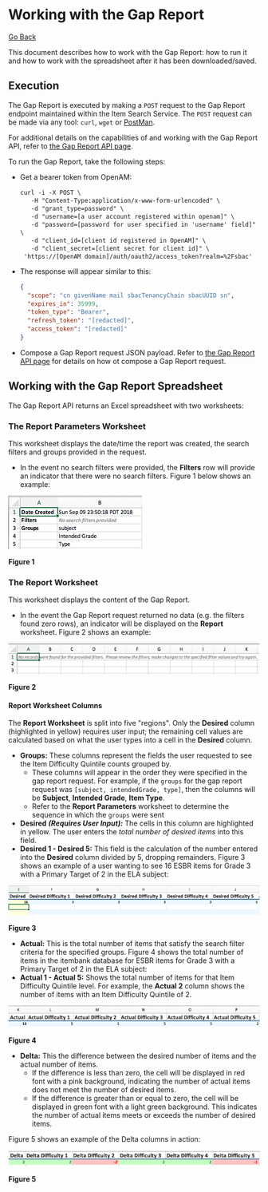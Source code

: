 # Working with the Gap Report

[Go Back](../README.md)

This document describes how to work with the Gap Report: how to run it and how to work with the spreadsheet after it has been downloaded/saved.

## Execution
The Gap Report is executed by making a `POST` request to the Gap Report endpoint maintained within the Item Search Service.  The `POST` request can be made via any tool: `curl`, `wget` or [PostMan](https://www.getpostman.com/).

For additional details on the capabilities of and working with the Gap Report API, refer to [the Gap Report API page](https://github.com/SmarterApp/AP_IMRT_ItemSearchService/blob/feature/IAT-2095-docs/documentation/gap_report_api.md).

To run the Gap Report, take the following steps:
* Get a bearer token from OpenAM:

	```
	curl -i -X POST \
	   -H "Content-Type:application/x-www-form-urlencoded" \
	   -d "grant_type=password" \
	   -d "username=[a user account registered within openam]" \
	   -d "password=[password for user specified in 'username' field]" \
	   -d "client_id=[client id registered in OpenAM]" \
	   -d "client_secret=[client secret for client id]" \
	 'https://[OpenAM domain]/auth/oauth2/access_token?realm=%2Fsbac'
    ```

* The response will appear similar to this:

	```json
	{
	  "scope": "cn givenName mail sbacTenancyChain sbacUUID sn",
	  "expires_in": 35999,
	  "token_type": "Bearer",
	  "refresh_token": "[redacted]",
	  "access_token": "[redacted]"
	}
	```
	
* Compose a Gap Report request JSON payload.  Refer to [the Gap Report API page](https://github.com/SmarterApp/AP_IMRT_ItemSearchService/blob/develop/documentation/gap_report_api.md) for details on how ot compose a Gap Report request.

## Working with the Gap Report Spreadsheet
The Gap Report API returns an Excel spreadsheet with two worksheets:

### The Report Parameters Worksheet
This worksheet displays the date/time the report was created, the search filters and groups provided in the request.

* In the event no search filters were provided, the **Filters** row will provide an indicator that there were no search filters.  Figure 1 below shows an example:

![Report Parameters Worksheet showing no filters](../assets/images/gap-report-params-ws-no-filters.png)

**Figure 1**

### The Report Worksheet
This worksheet displays the content of the Gap Report.

* In the event the Gap Report request returned no data (e.g. the filters found zero rows), an indicator will be displayed on the **Report** worksheet.  Figure 2 shows an example:

![Report Worksheet showing no records](../assets/images/gap-report-ws-no-data.png)

**Figure 2**

#### Report Worksheet Columns
The **Report Worksheet** is split into five "regions".  Only the **Desired** column (highlighted in yellow) requires user input; the remaining cell values are calculated based on what the user types into a cell in the **Desired** column.

* **Groups:** These columns represent the fields the user requested to see the Item Difficulty Quintile counts grouped by.
  * These columns will appear in the order they were specified in the gap report request.  For example, if the `groups` for the gap report request was `[subject, intendedGrade, type]`, then the columns will be **Subject**, **Intended Grade**, **Item Type**.
  * Refer to the **Report Parameters** worksheet to determine the sequence in which the `groups` were sent
* **Desired** _**(Requires User Input):**_  The cells in this column are highlighted in yellow.  The user enters the _total number of desired items_ into this field.
* **Desired 1 - Desired 5:** This field is the calculation of the number entered into the **Desired** column divided by 5, dropping remainders.  Figure 3 shows an example of a user wanting to see 16 ESBR items for Grade 3 with a Primary Target of 2 in the ELA subject:

![Total desired items](../assets/images/gap-report-desired-data-entry.png)

**Figure 3**

* **Actual:** This is the total number of items that satisfy the search filter criteria for the specified groups.  Figure 4 shows the total number of items in the itembank database for ESBR items for Grade 3 with a Primary Target of 2 in the ELA subject:
* **Actual 1 - Actual 5:** Shows the total number of items for that Item Difficulty Quintile level.  For example, the **Actual 2** column shows the number of items with an Item Difficulty Quintile of 2.

![Actual items](../assets/images/gap-report-ws-actual-items-count.png)

**Figure 4**

* **Delta:** This the difference between the desired number of items and the actual number of items.
  * If the difference is less than zero, the cell will be displayed in red font with a pink background, indicating the number of actual items does not meet the number of desired items.
  * If the difference is greater than or equal to zero, the cell will be displayed in green font with a light green background.  This indicates the number of actual items meets or exceeds the number of desired items.

Figure 5 shows an example of the Delta columns in action:

![Delta columns calculation](../assets/images/gap-report-ws-delta-items.png)

**Figure 5**
